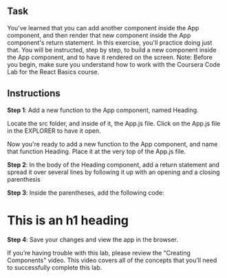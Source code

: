 
## Task

You've learned that you can add another component inside the App component, and then render that new component inside the App component's return statement. 
In this exercise, you'll practice doing just that. You will be instructed, step by step, to build a new component inside the App component, and to have it rendered on the screen.
Note: Before you begin, make sure you understand how to work with the Coursera Code Lab for the React Basics course.

## Instructions

**Step 1**: Add a new function to the App component, named Heading.


Locate the src folder, and inside of it, the App.js file. Click on the App.js file in the EXPLORER to have it open.

Now you're ready to add a new function to the App component, and name that function Heading. Place it at the very top of the App.js file.

**Step 2**: In the body of the Heading component, add a return statement and spread it over several lines by following it up with an opening and a closing parenthesis

**Step 3**: Inside the parentheses, add the following code: <h1>This is an h1 heading</h1>

**Step 4**: Save your changes and view the app in the browser.

If you’re having trouble with this lab, please review the "Creating Components" video. This video covers all of the concepts that you’ll need to successfully complete this lab.


